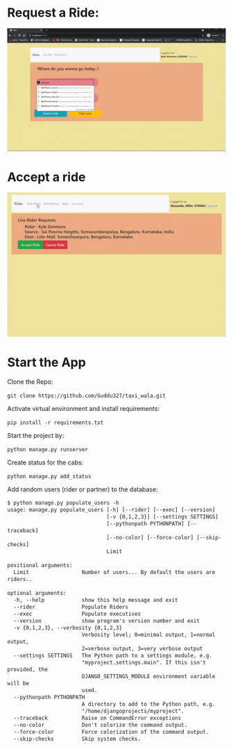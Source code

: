 
# Request a Ride:

![](rq-cpg.gif)

# Accept a ride

![](ac-cpg.gif)

# Start the App

Clone the Repo:

`git clone https://github.com/Guddu327/taxi_wala.git`

Activate virtual environment and install requirements:

`pip install -r requirements.txt`

Start the project by:

`python manage.py runserver`

Create status for the cabs:

`python manage.py add_status`

Add random users (rider or partner) to the database:

```
$ python manage.py populate_users -h
usage: manage.py populate_users [-h] [--rider] [--exec] [--version]
                                [-v {0,1,2,3}] [--settings SETTINGS]
                                [--pythonpath PYTHONPATH] [--traceback]
                                [--no-color] [--force-color] [--skip-checks]
                                Limit

positional arguments:
  Limit                 Number of users... By default the users are riders..

optional arguments:
  -h, --help            show this help message and exit
  --rider               Populate Riders
  --exec                Populate executives
  --version             show program's version number and exit
  -v {0,1,2,3}, --verbosity {0,1,2,3}
                        Verbosity level; 0=minimal output, 1=normal output,
                        2=verbose output, 3=very verbose output
  --settings SETTINGS   The Python path to a settings module, e.g.
                        "myproject.settings.main". If this isn't provided, the
                        DJANGO_SETTINGS_MODULE environment variable will be
                        used.
  --pythonpath PYTHONPATH
                        A directory to add to the Python path, e.g.
                        "/home/djangoprojects/myproject".
  --traceback           Raise on CommandError exceptions
  --no-color            Don't colorize the command output.
  --force-color         Force colorization of the command output.
  --skip-checks         Skip system checks.

```



